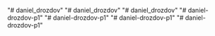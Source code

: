 "# daniel_drozdov" 
"# daniel_drozdov" 
"# daniel_drozdov" 
"# daniel-drozdov-p1" 
"# daniel-drozdov-p1" 
"# daniel-drozdov-p1" 
"# daniel-drozdov-p1" 
